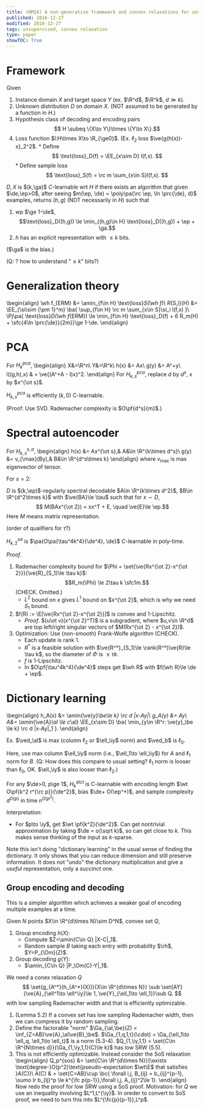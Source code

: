 ```yaml
---
title: (HM16) A non-generative framework and convex relaxations for unsupervised learning
published: 2016-12-27
modified: 2016-12-27
tags: unsupervised, convex relaxation
type: paper
showTOC: True
---
```


# Framework

Given

1.   Instance domain $X$ and target space $Y$ (ex. $\R^d$, $\R^k$, $d\gg k$).
2.   Unknown distribution $D$ on domain $X$. (NOT assumed to be generated by a function in $H$.)
3.   Hypothesis class of decoding and encoding pairs
	 $$ H \subeq \{X\to Y\}\times \{Y\to X\}.$$
4.   Loss function $l:H\times X\to \R_{\ge0}$. (Ex. $\ell_2$ loss $\ve{g(h(x))-x}_2^2$.
	*    Define 
	     $$
	     \text{loss}_D(f) = \EE_{x\sim D} l(f,x).
	     $$
	*    Define sample loss 
		 $$
		 \text{loss}_S(f) = \rc m \sum_{x\in S}l(f,x).
		 $$

$D,X$ is $(k,\ga)$ $C$-learnable wrt $H$ if there exists an algorithm that given $\de,\ep>0$, after seeing $m(\ep, \de) = \poly\pa{\rc \ep, \ln \prc{\de}, d}$ examples, returns $(h,g)$ (NOT necessarily in $H$) such that

1.   wp $\ge 1-\de$, 
	 $$\text{loss}_D((h,g)) \le \min_{(h,g)\in H} \text{loss}_D((h,g)) + \ep + \ga.$$
2.   $h$ has an explicit representation with $\le k$ bits.

($\ga$ is the bias.)

(Q: ? how to understand "$\le k$" bits?)

# Generalization theory

\begin{align}
\wh f_{ERM} &= \amin_{f\in H} \text{loss}_S(\wh f)\\
R_{S,l}(H) &= \EE_{\si\sim \{\pm 1\}^m} \ba{
\sup_{f\in H} \rc m \sum_{x\in S}\si_i l(f,x)
}\\
\Pj\pa{
\text{loss}_D(\wh f_{ERM})
 \le \min_{f\in H} \text{loss}_D(f) + 6 R_m(H) + \sfc{4\ln \prc{\de}}{2m}}\ge 1-\de.
\end{align}

# PCA

For $H_k^{pca}$,
\begin{align}
X&=\R^n\\
Y&=\R^k\\
h(x) &= Ax\\
g(y) &= A^+y\\
l((g,h),x) & = \ve{(A^+A - I)x}^2.
\end{align}
For $H_{k,s}^{pca}$, replace $d$ by $d^s$, $x$ by $x^{\ot s}$.

$H_{k,s}^{pca}$ is efficiently $(k,0)$ C-learnable.

(Proof: Use SVD. Rademacher complexity is $O\pf{d^s}{m}$.)

# Spectral autoencoder

For $H_{k,s}^{s,a}$,
\begin{align}
h(x) &= Ax^{\ot s},& A&\in \R^{k\times d^s}\\
g(y) &= v_{\max}(By),& B&\in \R^{d^s\times k}
\end{align}
where $v_{\max}$ is max eigenvector of tensor.

For $s=2$:

$D$ is $(k,\ep)$-regularly spectral decodable $A\in \R^{k\times d^2}$, $B\in \R^{d^2\times k}$ with $\ve{BA}\le \tau$ such that for $x\sim D$, 
$$ M(BAx^{\ot 2}) = xx^T + E, \quad \ve{E}\le \ep.$$
Here $M$ means matrix representation.

(order of qualifiers for $\tau$?)

$H_{k,2}^{sa}$ is $\pa{O\pa{\tau^4k^4}{\de^4}, \de}$ $C$-learnable in poly-time.

*Proof*. 

1.  Rademacher complexity bound for $\Phi = \set{\ve{Rx^{\ot 2}-x^{\ot 2}}}{\ve{R}_{S_1}\le \tau k}$: 
    $$R_m(\Phi) \le 2\tau k \sfc1m.$$
	(CHECK. Omitted.)
	* $L^2$ bound on $x$ gives $L^1$ bound on $x^{\ot 2}$, which is why we need $S_1$ bound.
2. $f(R) := \E[\ve{Rx^{\ot 2}-x^{\ot 2}}]$ is convex and 1-Lipschitz. 
    * *Proof*. $(u\ot v)(x^{\ot 2}^T)$ is a subgradient, where $u,v\in \R^d$ are top left/right singular vectors of $M(Rx^{\ot 2} - x^{\ot 2})$.
3. Optimization: Use (non-smooth) Frank-Wolfe algorithm (CHECK). 
    * Each update is rank 1. 
	* $R^*$ is a feasible solution with $\ve{R^*}_{S_1}\le \rank(R^*)\ve{R}\le \tau k$, so the diameter of $\Phi$ is $\le \tau k$.
	* $f$ is 1-Lipschitz.
	* In $O\pf{\tau^4k^4}{\de^4}$ steps get $\wh R$ with $f(\wh R)\le \de + \ep$.

# Dictionary learning

\begin{align}
h_A(x) &= \amin{\ve{y}_\be\le k} \rc d |x-Ay|\\
g_A(y) &= Ay\\
A&= \amin_{\ve{A}_\al \le c_\al}
\EE_{x\sim D} \ba{
\min_{y\in \R^r: \ve{y}_\be \le k} \rc d |x-Ay|_1
}.
\end{align}

Ex. $\ved_\al$ is max (column $\ell_2$ or $\ell_\iy$ norm) and $\ved_b$ is $\ell_0$.

Here, use max column $\ell_\iy$ norm (i.e., $\ell_1\to \ell_\iy$) for $A$ and $\ell_1$ norm for $B$. (Q: How does this compare to usual setting? $\ell_1$ norm is looser than $\ell_0$, OK. $\ell_\iy$ is also looser than $\ell_2$.)

For any $\de>0, p\ge 1$, $H_k^{dict}$ is C-learnable with encoding length $\wt O\pf{k^2 r^{\rc p}}{\de^2}$, bias $\de+ O(\ep^*)$, and sample complexity $d^{O(p)}$ in time $n^{O(p^2)}$.

Interpretation:

* For $p\to \iy$, get $\wt \pf{k^2}{\de^2}$. Can get nontrivial approximation by taking $\de = o(\sqrt k)$, so can get close to $k$. This makes sense thinking of the input as $k$-sparse.

Note this isn't doing "dictionary learning" in the usual sense of finding the dictionary. It only shows that you can reduce dimension and still preserve information. It does not "undo" the dictionary multiplication and give a *useful* representation, only a *succinct* one.

## Group encoding and decoding

This is a simpler algorithm which achieves a weaker goal of encoding multiple examples at a time.

Given $N$ points $X\in \R^{d\times N}\sim D^N$, convex set $Q$,

1. Group encoding $h(X)$: 
    * Compute $Z=\amin{C\in Q} |X-C|_1$.
	* Random sample $B$ taking each entry with probability $\rh$, $Y=P_{\Om}(Z)$.
2. Group decoding $g(Y)$:
	* $\amin_{C\in Q} |P_\Om(C)-Y|_1$.
	
We need a conex relaxation $Q$
$$
\set{g_{A^*}(h_{A^*}(X))}{X\in \R^{d\times N}} \sub
\set{AY}{\ve{A}_{\ell^1\to \ell^\iy}\le 1, \ve{Y}_{\ell_1\to \ell_1}}\sub Q.
$$
with low sampling Rademacher width and that is efficiently optimizable.

1. (Lemma 5.2) If a convex set has low sampling Rademacher width, then we can compress it by random sampling.
1. Define the factorable "norm" $\Ga_{\al,\be}(Z) = \inf_{Z=AB}\ve{A}_\al\ve{B}_\be$. $\Ga_{1,q,1,t}(\cdot) = \Ga_{\ell_1\to \ell_q, \ell_1\to \ell_t}$ is a norm (5.3-4). $Q_{1,\iy,1,1} = \set{C\in \R^{N\times d}}{\Ga_{1,\iy,1,1}(C)\le k}$ has low SRW (5.5).
1.  This is not efficiently optimizable. Instead consider the SoS relaxation
    \begin{align}
	Q_p^{sos} &= \set{C\in \R^{d\times N}}{\exists \text{degree-}O(p^2)\text{pseudo-expectation $\wt\E$ that satisfies }A(C)}\\
	A(C) & = \set{C=AB}\cup 
	\bc{ \forall i,j, B_{ij} = b_{ij}^{p-1}, \sumo lr b_{lj}^p \le k^{\fc p{p-1}},\forall i,j, A_{ij}^2\le 1}.
	\end{align}
	Now redo the proof for low SRW using a SoS proof. Motivation: for $Q$ we use an inequality involving $L^1,L^{\iy}$. In oreder to convert to SoS proof, we need to turn this into $L^{\fc{p}{p-1}},L^p$. 
